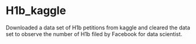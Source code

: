 # H1b_kaggle
Downloaded a data set of H1b petitions from kaggle and cleared the data set to observe the number of H1b filed by Facebook for data scientist.
